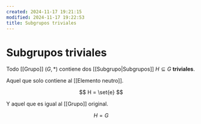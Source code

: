 ```yaml
---
created: 2024-11-17 19:21:15
modified: 2024-11-17 19:22:53
title: Subgrupos triviales
---
```


# Subgrupos triviales

Todo [[Grupo]] $(G, *)$ contiene dos [[Subgrupo|Subgrupos]]  $H \subseteq G$ **triviales**.

Aquel que solo contiene al [[Elemento neutro]].

$$
H = \set{e}
$$

Y aquel que es igual al [[Grupo]] original.

$$
H = G
$$
